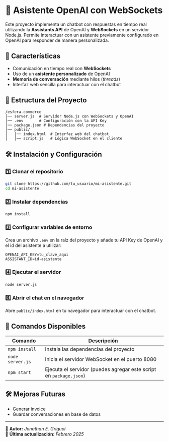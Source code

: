 # 🧠 Asistente OpenAI con WebSockets

Este proyecto implementa un chatbot con respuestas en tiempo real utilizando la **Assistants API** de OpenAI y **WebSockets** en un servidor Node.js. Permite interactuar con un asistente previamente configurado en OpenAI para responder de manera personalizada.

## 🚀 Características

- Comunicación en tiempo real con **WebSockets**
- Uso de un **asistente personalizado** de OpenAI
- **Memoria de conversación** mediante hilos (*threads*)
- Interfaz web sencilla para interactuar con el chatbot

## 📁 Estructura del Proyecto

```
/esfera-commerce
│── server.js  # Servidor Node.js con WebSockets y OpenAI
│── .env       # Configuración con la API Key
│── package.json # Dependencias del proyecto
│── public/
│   │── index.html  # Interfaz web del chatbot
│   │── script.js   # Lógica WebSocket en el cliente
```

## 🛠️ Instalación y Configuración

### 1️⃣ Clonar el repositorio

```sh
git clone https://github.com/tu_usuario/mi-asistente.git
cd mi-asistente
```

### 2️⃣ Instalar dependencias

```sh
npm install
```

### 3️⃣ Configurar variables de entorno

Crea un archivo `.env` en la raíz del proyecto y añade tu API Key de OpenAI y el id del asistente a utilizar:

```
OPENAI_API_KEY=tu_clave_aqui
ASSISTANT_ID=id-asistente
```

### 4️⃣ Ejecutar el servidor

```sh
node server.js
```

### 5️⃣ Abrir el chat en el navegador

Abre `public/index.html` en tu navegador para interactuar con el chatbot.

## 📜 Comandos Disponibles

| Comando          | Descripción                                                        |
| ---------------- | ------------------------------------------------------------------ |
| `npm install`    | Instala las dependencias del proyecto                              |
| `node server.js` | Inicia el servidor WebSocket en el puerto 8080                     |
| `npm start`      | Ejecuta el servidor (puedes agregar este script en `package.json`) |

## 🛠️ Mejoras Futuras

- Generar invoice
- Guardar conversaciones en base de datos

---

📌 **Autor:** *Jonathan E. Griguol*\
📅 **Última actualización:** *Febrero 2025*

